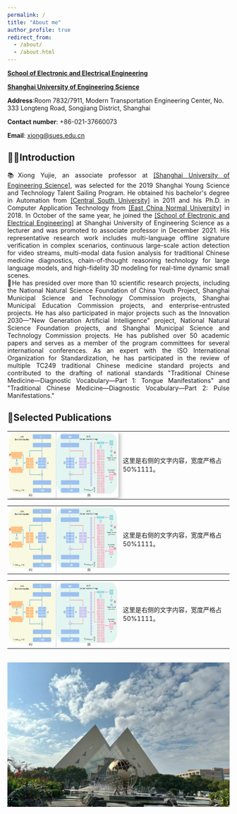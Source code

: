```yaml
---
permalink: /
title: "About me"
author_profile: true
redirect_from: 
  - /about/
  - /about.html
---
```


**[School of Electronic and Electrical Engineering](https://seee.sues.edu.cn/)**

**[Shanghai University of Engineering Science](https://www.sues.edu.cn/)**



**Address**:Room 7832/7911, Modern Transportation Engineering Center, No. 333 Longteng Road, Songjiang District, Shanghai

**Contact number**: +86-021-37660073

**Email**: xiong@sues.edu.cn

## 👨‍🎓Introduction

<div style="text-align: justify;">📚Xiong Yujie, an associate professor at <a href='https://www.sues.edu.cn/'>[Shanghai University of Engineering Science]</a>, was selected for the 2019 Shanghai Young Science and Technology Talent Sailing Program. He obtained his bachelor's degree in Automation from <a href='https://www.csu.edu.cn/'>[Central South University]</a> in 2011 and his Ph.D. in Computer Application Technology from <a href='https://www.ecnu.edu.cn/'>[East China Normal University]</a> in 2018. In October of the same year, he joined the <a href='https://seee.sues.edu.cn/'>[School of Electronic and Electrical Engineering]</a> at Shanghai University of Engineering Science as a lecturer and was promoted to associate professor in December 2021. His representative research work includes multi-language offline signature verification in complex scenarios, continuous large-scale action detection for video streams, multi-modal data fusion analysis for traditional Chinese medicine diagnostics, chain-of-thought reasoning technology for large language models, and high-fidelity 3D modeling for real-time dynamic small scenes. </div>

<div style="text-align: justify;">📖He has presided over more than 10 scientific research projects, including the National Natural Science Foundation of China Youth Project, Shanghai Municipal Science and Technology Commission projects, Shanghai Municipal Education Commission projects, and enterprise-entrusted projects. He has also participated in major projects such as the Innovation 2030—"New Generation Artificial Intelligence" project, National Natural Science Foundation projects, and Shanghai Municipal Science and Technology Commission projects. He has published over 50 academic papers and serves as a member of the program committees for several international conferences. As an expert with the ISO International Organization for Standardization, he has participated in the review of multiple TC249 traditional Chinese medicine standard projects and contributed to the drafting of national standards "Traditional Chinese Medicine—Diagnostic Vocabulary—Part 1: Tongue Manifestations" and "Traditional Chinese Medicine—Diagnostic Vocabulary—Part 2: Pulse Manifestations."</div>

## 📝Selected Publications

<table style="width: 100%; border: none; border-collapse: collapse;">
  <tr>
    <td style="width: 50%; border: none; padding: 0; vertical-align: middle;">
      <img src="/images/sp1.png" alt="图片描述" style="width: 500px; height: 150px; box-shadow: 3px 3px 10px rgba(0, 0, 0, 0.3); border-radius: 4px;">
    </td>
    <td style="width: 50%; border: none; padding-left: 10px; vertical-align: middle;">
      这里是右侧的文字内容，宽度严格占 50%1111。
    </td>
  </tr>
</table>
<table style="width: 100%; border: none; border-collapse: collapse;">
  <tr>
    <td style="width: 50%; border: none; padding: 0; vertical-align: middle;">
      <img src="/images/sp1.png" alt="图片描述" style="width: 500px; height: 150px;">
    </td>
    <td style="width: 50%; border: none; padding-left: 10px; vertical-align: middle;">
      这里是右侧的文字内容，宽度严格占 50%1111。
    </td>
  </tr>
</table>
<table style="width: 100%; border: none; border-collapse: collapse;">
  <tr>
    <td style="width: 50%; border: none; padding: 0; vertical-align: middle;">
      <img src="/images/sp1.png" alt="图片描述" style="width: 500px; height: 150px;">
    </td>
    <td style="width: 50%; border: none; padding-left: 10px; vertical-align: middle;">
      这里是右侧的文字内容，宽度严格占 50%1111。
    </td>
  </tr>
</table>
<br/>
<img src='/images/sues.png'>

